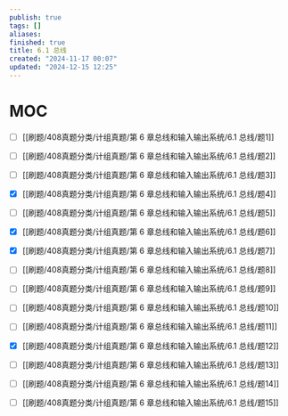 ```yaml
---
publish: true
tags: []
aliases: 
finished: true
title: 6.1 总线
created: "2024-11-17 00:07"
updated: "2024-12-15 12:25"
---
```

# MOC

- [ ] [[刷题/408真题分类/计组真题/第 6 章总线和输入输出系统/6.1 总线/题1]]
- [ ] [[刷题/408真题分类/计组真题/第 6 章总线和输入输出系统/6.1 总线/题2]]
- [ ] [[刷题/408真题分类/计组真题/第 6 章总线和输入输出系统/6.1 总线/题3]]
- [x] [[刷题/408真题分类/计组真题/第 6 章总线和输入输出系统/6.1 总线/题4]]
- [ ] [[刷题/408真题分类/计组真题/第 6 章总线和输入输出系统/6.1 总线/题5]]
- [x] [[刷题/408真题分类/计组真题/第 6 章总线和输入输出系统/6.1 总线/题6]]
- [x] [[刷题/408真题分类/计组真题/第 6 章总线和输入输出系统/6.1 总线/题7]]
- [ ] [[刷题/408真题分类/计组真题/第 6 章总线和输入输出系统/6.1 总线/题8]]
- [ ] [[刷题/408真题分类/计组真题/第 6 章总线和输入输出系统/6.1 总线/题9]]
- [ ] [[刷题/408真题分类/计组真题/第 6 章总线和输入输出系统/6.1 总线/题10]]
- [ ] [[刷题/408真题分类/计组真题/第 6 章总线和输入输出系统/6.1 总线/题11]]
- [x] [[刷题/408真题分类/计组真题/第 6 章总线和输入输出系统/6.1 总线/题12]]
- [ ] [[刷题/408真题分类/计组真题/第 6 章总线和输入输出系统/6.1 总线/题13]]
- [ ] [[刷题/408真题分类/计组真题/第 6 章总线和输入输出系统/6.1 总线/题14]]
- [ ] [[刷题/408真题分类/计组真题/第 6 章总线和输入输出系统/6.1 总线/题15]]

